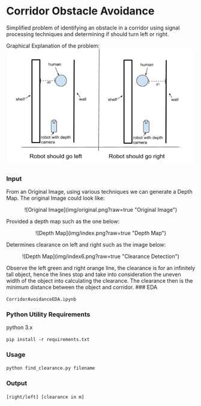 # Corridor Obstacle Avoidance
Simplified problem of identifying an obstacle in a corridor using signal processing techniques and
determining if should turn left or right.

Graphical Explanation of the problem:
![Depth Map](img/Explanation.png?raw=true "Explanation")

### Input

From an Original Image, using various techniques we can generate a Depth Map. The original Image could look like:
<p align="center">
![Original Image](img/original.png?raw=true "Original Image")
</p>
Provided a depth map such as the one below:
<p align="center">
![Depth Map](img/index.png?raw=true "Depth Map")
</p>

Determines clearance on left and right such as the image below:
<p align="center">
![Depth Map](img/index6.png?raw=true "Clearance Detection")
</p>
Observe the left green and right orange line, the clearance is for an infinitely tall object, hence the lines stop and take into consideration the uneven width of the object into calculating the clearance. The clearance then is the minimum distance between the object and corridor.
### EDA

`CorridorAvoidanceEDA.ipynb`

### Python Utility Requirements

python 3.x

`pip install -r requirements.txt`


### Usage

`python find_clearance.py filename`

### Output

` [right/left] [clearance in m] `
